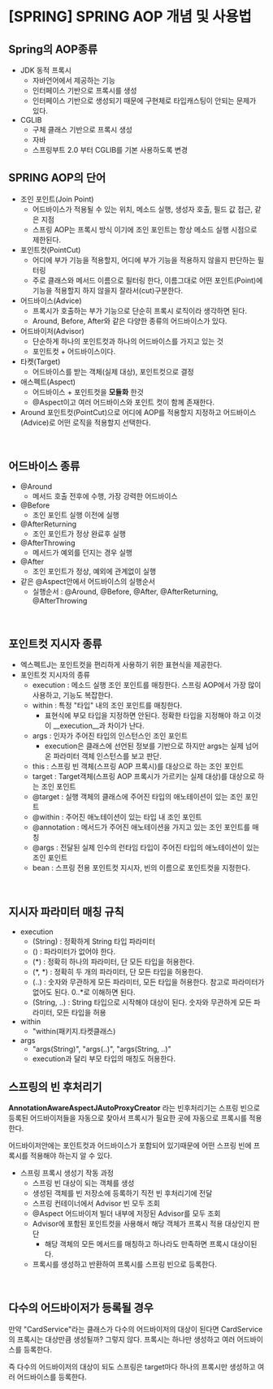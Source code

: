 # [SPRING] SPRING AOP 개념 및 사용법 

## Spring의 AOP종류 
* JDK 동적 프록시
    * 자바언어에서 제공하는 기능 
    * 인터페이스 기반으로 프록시를 생성
    * 인터페이스 기반으로 생성되기 때문에 구현체로 타입캐스팅이 안되는 문제가 있다.
* CGLIB
    * 구체 클래스 기반으로 프록시 생성 
    * 자바
    * 스프링부트 2.0 부터 CGLIB를 기본 사용하도록 변경 


## SPRING AOP의 단어

* 조인 포인트(Join Point)
    * 어드바이스가 적용될 수 있는 위치, 메소드 실행, 생성자 호출, 필드 값 접근, 같은 지점
    * 스프링 AOP는 프록시 방식 이기에 조인 포인트는 항상 메소드 실행 시점으로 제한된다.
* 포인트컷(PointCut)
    * 어디에 부가 기능을 적용할지, 어디에 부가 기능을 적용하지 않을지 판단하는 필터링 
    * 주로 클래스와 메서드 이름으로 필터링 한다, 이름그대로 어떤 포인트(Point)에
       기능을 적용할지 하지 않을지 잘라서(cut)구분한다. 
* 어드바이스(Advice)
    * 프록시가 호출하는 부가 기능으로 단순히 프록시 로직이라 생각하면 된다. 
    * Around, Before, After와 같은 다양한 종류의 어드바이스가 있다.
* 어드바이저(Advisor)
    * 단순하게 하나의 포인트컷과 하나의 어드바이스를 가지고 있는 것 
    * 포인트컷 + 어드바이스이다. 
* 타켓(Target) 
    * 어드바이스를 받는 객체(실제 대상), 포인트컷으로 결정
* 애스펙트(Aspect)
    * 어드바이스 + 포인트컷을 __모듈화__ 한것 
    * @Aspect이고 여러 어드바이스와 포인트 컷이 함께 존재한다.
* Around
포인트컷(PointCut)으로 어디에 AOP를 적용할지 지정하고 어드바이스(Advice)로 어떤 로직을 적용할지 선택한다.

<br/>


## 어드바이스 종류 
* @Around
    * 메서드 호출 전후에 수행, 가장 강력한 어드바이스
* @Before
    * 조인 포인트 실행 이전에 실행 
* @AfterReturning
    * 조인 포인트가 정상 완료후 실행
* @AfterThrowing
    * 메서드가 예외를 던지는 경우 실행
* @After
    * 조인 포인트가 정상, 예외에 관계없이 실행
* 같은 @Aspect안에서 어드바이스의 실행순서
    * 실행순서 : @Around, @Before, @After, @AfterReturning, @AfterThrowing

<br/>


## 포인트컷 지시자 종류 
* 엑스펙트J는 포인트컷을 편리하게 사용하기 위한 표현식을 제공한다.
* 포인트컷 지시자의 종류 
    * execution : 메소드 실행 조인 포인트를 매칭한다. 스프링 AOP에서 가장 많이 사용하고, 기능도 복잡한다.         
    * within : 특정 "타입" 내의 조인 포인트를 매칭한다. 
        * 표현식에 부모 타입을 지정하면 안된다. 정확한 타입을 지정해야 하고 이것이 __execution__과 차이가 난다.
    * args : 인자가 주어진 타입의 인스턴스인 조인 포인트
        * execution은 클래스에 선언된 정보를 기반으로 하지만 args는 실제 넘어온 파라미터 객체 인스턴스를 보고 판단.
    * this : 스프링 빈 객체(스프링 AOP 프록시)를 대상으로 하는 조인 포인트 
    * target : Target객체(스프링 AOP 프록시가 가르키는 실제 대상)를 대상으로 하는 조인 포인트 
    * @target : 실행 객체의 클래스에 주어진 타입의 애노테이션이 있는 조인 포인트 
    * @within : 주어진 애노테이션이 있는 타입 내 조인 포인트
    * @annotation : 메서드가 주어진 애노테이션을 가지고 있는 조인 포인트를 매칭 
    * @args : 전달된 실제 인수의 런타임 타입이 주어진 타입의 애노테이션이 있는 조인 포인트
    * bean : 스프링 전용 포인트컷 지시자, 빈의 이름으로 포인트컷을 지정한다.

<br/>

## 지시자 파라미터 매칭 규칙 
* execution
    * (String) : 정확하게 String 타입 파라미터 
    * () : 파라미터가 없어야 한다. 
    * (*) : 정확히 하나의 파라미터, 단 모든 타입을 허용한다.
    * (*, *) : 정확히 두 개의 파라미터, 단 모든 타입을 허용한다. 
    * (..) : 숫자와 무관하게 모든 파라미터, 모든 타입을 허용한다. 참고로 파라미터가 없어도 된다. 0..*로 이해하면 된다. 
    * (String, ..) : String 타입으로 시작해야 대상이 된다. 숫자와 무관하게 모든 파라미터, 모든 타입을 허용
* within 
    * "within(패키지.타켓클래스)
* args
    * "args(String)", "args(..)", "args(String, ..)"
    * execution과 달리 부모 타입의 매칭도 허용한다. 

## 스프링의 빈 후처리기 
__AnnotationAwareAspectJAutoProxyCreator__ 라는 빈후처리기는 스프링 빈으로 등록된 어드바이저들을 자동으로 찾아서 프록시가 필요한 곳에 자동으로 프록시를 적용한다. 

어드바이저안에는 포인트컷과 어드바이스가 포함되어 있기때문에 어떤 스프링 빈에 프록시를 적용해야 하는지 알 수 있다. 

* 스프링 프록시 생성기 작동 과정 
    * 스프링 빈 대상이 되는 객체를 생성
    * 생성된 객체를 빈 저장소에 등록하기 직전 빈 후처리기에 전달
    * 스프링 컨테이너에서 Advisor 빈 모두 조회
    * @Aspect 어드바이저 빌더 내부에 저장된 Advisor를 모두 조회 
    * Advisor에 포함된 포인트컷을 사용해서 해당 객체가 프록시 적용 대상인지 판단
        * 해당 객체의 모든 메서드를 매칭하고 하나라도 만족하면 프록시 대상이된다. 
    * 프록시를 생성하고 반환하여 프록시를 스프링 빈으로 등록한다.

<br/>

## 다수의 어드바이저가 등록될 경우 
만약 "CardService"라는 클래스가 다수의 어드바이저의 대상이 된다면 CardService의 프록시는 대상만큼 생성될까? 그렇지 않다. 프록시는 하나만 생성하고 여러 어드바이스를 등록한다.

즉 다수의 어드바이저의 대상이 되도 스프링은 target마다 하나의 프록시만 생성하고 여러 어드바이스를 등록한다. 




